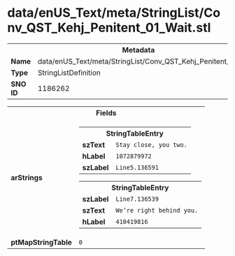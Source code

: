 <h1>data/enUS_Text/meta/StringList/Conv_QST_Kehj_Penitent_01_Wait.stl</h1><table><tr><th colspan="100%">Metadata</th></tr><tr><td><b>Name</b></td><td>data/enUS_Text/meta/StringList/Conv_QST_Kehj_Penitent_01_Wait.stl</td></tr><tr><td><b>Type</b></td><td>StringListDefinition</td></tr><tr><td><b>SNO ID</b></td><td>1186262</td></tr></table>

<table><tr><th colspan="100%">Fields</th></tr><tr><td><b>arStrings</b></td><td><table><tr><th colspan="100%">StringTableEntry</th></tr><tr><td><b>szText</b></td><td><code>Stay close, you two.</code></td></tr><tr><td><b>hLabel</b></td><td><code>1072879972</code></td></tr><tr><td><b>szLabel</b></td><td><code>Line5.136591</code></td></tr></table>


<table><tr><th colspan="100%">StringTableEntry</th></tr><tr><td><b>szLabel</b></td><td><code>Line7.136539</code></td></tr><tr><td><b>szText</b></td><td><code>We’re right behind you.</code></td></tr><tr><td><b>hLabel</b></td><td><code>410419816</code></td></tr></table>


</td></tr><tr><td><b>ptMapStringTable</b></td><td><code>0</code></td></tr></table>

